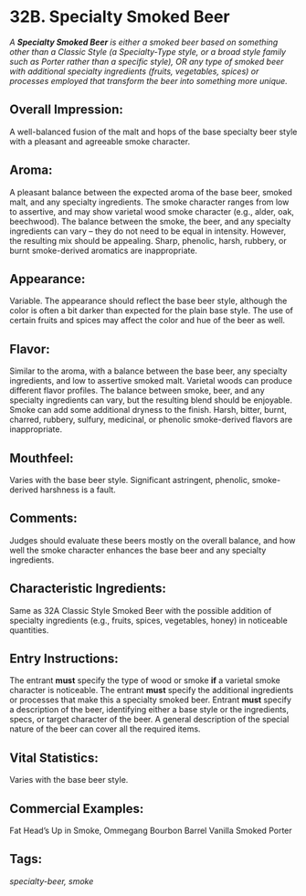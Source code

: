 # 32B. Specialty Smoked Beer

_A **Specialty Smoked Beer** is either a smoked beer based on something other than a Classic Style (a Specialty-Type style, or a broad style family such as Porter rather than a specific style), OR any type of smoked beer with additional specialty ingredients (fruits, vegetables, spices) or processes employed that transform the beer into something more unique._

## Overall Impression: 

A well-balanced fusion of the malt and hops of the base specialty beer style with a pleasant and agreeable smoke character.

## Aroma: 

A pleasant balance between the expected aroma of the base beer, smoked malt, and any specialty ingredients. The smoke character ranges from low to assertive, and may show varietal wood smoke character (e.g., alder, oak, beechwood). The balance between the smoke, the beer, and any specialty ingredients can vary – they do not need to be equal in intensity. However, the resulting mix should be appealing. Sharp, phenolic, harsh, rubbery, or burnt smoke-derived aromatics are inappropriate.

## Appearance: 

Variable. The appearance should reflect the base beer style, although the color is often a bit darker than expected for the plain base style. The use of certain fruits and spices may affect the color and hue of the beer as well.

## Flavor: 

Similar to the aroma, with a balance between the base beer, any specialty ingredients, and low to assertive smoked malt. Varietal woods can produce different flavor profiles. The balance between smoke, beer, and any specialty ingredients can vary, but the resulting blend should be enjoyable. Smoke can add some additional dryness to the finish. Harsh, bitter, burnt, charred, rubbery, sulfury, medicinal, or phenolic smoke-derived flavors are inappropriate.

## Mouthfeel: 

Varies with the base beer style. Significant astringent, phenolic, smoke-derived harshness is a fault.

## Comments: 

Judges should evaluate these beers mostly on the overall balance, and how well the smoke character enhances the base beer and any specialty ingredients.

## Characteristic Ingredients: 

Same as 32A Classic Style Smoked Beer with the possible addition of specialty ingredients (e.g., fruits, spices, vegetables, honey) in noticeable quantities.

## Entry Instructions: 

The entrant **must** specify the type of wood or smoke **if** a varietal smoke character is noticeable. The entrant **must** specify the additional ingredients or processes that make this a specialty smoked beer. Entrant **must** specify a description of the beer, identifying either a base style or the ingredients, specs, or target character of the beer. A general description of the special nature of the beer can cover all the required items.

## Vital Statistics: 

Varies with the base beer style.

## Commercial Examples: 

Fat Head’s Up in Smoke, Ommegang Bourbon Barrel Vanilla Smoked Porter

## Tags: 

_specialty-beer, smoke_
